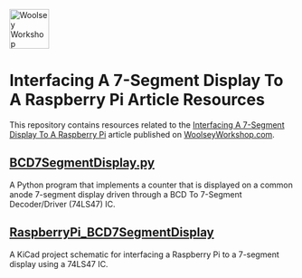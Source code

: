 <a href="https://www.woolseyworkshop.com"><img src="https://www.woolseyworkshop.com/wp-content/uploads/WWSLogoTitleLines.png" alt="Woolsey Workshop" height="70"></a>

# Interfacing A 7-Segment Display To A Raspberry Pi Article Resources
This repository contains resources related to the [Interfacing A 7-Segment Display To A Raspberry Pi](https://www.woolseyworkshop.com/2019/02/27/interfacing-a-7-segment-display-to-an-raspberry-pi/) article published on [WoolseyWorkshop.com](https://www.woolseyworkshop.com).

## [BCD7SegmentDisplay.py](BCD7SegmentDisplay.py)
A Python program that implements a counter that is displayed on a common anode 7-segment display driven through a BCD To 7-Segment Decoder/Driver (74LS47) IC.

## [RaspberryPi_BCD7SegmentDisplay](RaspberryPi_BCD7SegmentDisplay)
A KiCad project schematic for interfacing a Raspberry Pi to a 7-segment display using a 74LS47 IC.
